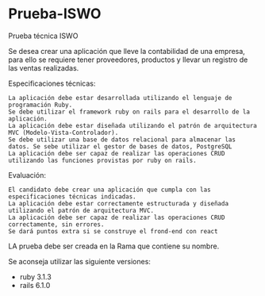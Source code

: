 # Prueba-ISWO
Prueba técnica ISWO

Se desea crear una aplicación que lleve la contabilidad de una empresa, para ello se requiere tener proveedores, productos y llevar un registro de las ventas realizadas.

Especificaciones técnicas:

    La aplicación debe estar desarrollada utilizando el lenguaje de programación Ruby.
    Se debe utilizar el framework ruby on rails para el desarrollo de la aplicación.
    La aplicación debe estar diseñada utilizando el patrón de arquitectura MVC (Modelo-Vista-Controlador).
    Se debe utilizar una base de datos relacional para almacenar las datos. Se sebe utilizar el gestor de bases de datos, PostgreSQL
    La aplicación debe ser capaz de realizar las operaciones CRUD utilizando las funciones provistas por ruby on rails.

Evaluación:

    El candidato debe crear una aplicación que cumpla con las especificaciones técnicas indicadas.
    La aplicación debe estar correctamente estructurada y diseñada utilizando el patrón de arquitectura MVC.
    La aplicación debe ser capaz de realizar las operaciones CRUD correctamente, sin errores.
    Se dará puntos extra si se construye el frond-end con react
    
LA prueba debe ser creada en la Rama que contiene su nombre.

Se aconseja utilizar las siguiente versiones:
- ruby 3.1.3
- rails 6.1.0
